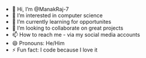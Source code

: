 - 👋 Hi, I’m @ManakRaj-7
- 👀 I’m interested in computer science 
- 🌱 I’m currently learning for opportunites
- 💞️ I’m looking to collaborate on great projects
- 📫 How to reach me - via my social media accounts
- 😄 Pronouns: He/Him
- ⚡ Fun fact: I code because I love it

<!---
ManakRaj-7/ManakRaj-7 is a ✨ special ✨ repository because its `README.md` (this file) appears on your GitHub profile.
You can click the Preview link to take a look at your changes.
--->
